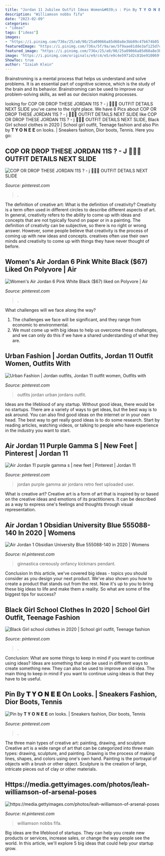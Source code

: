 ```yaml
---
title: "Jordan 11 Jubilee Outfit Ideas Women&#039;s : Pin By 𝐓 𝐘 𝐎 𝐍 𝐄 𝐄 On Looks."
description: "Williamson nobbs fifa"
date: "2023-02-09"
categories:
- "ideas"
tags: ["ideas"]
images:
- "https://i.pinimg.com/736x/25/a0/90/25a09066a85d60a8e3bb09c47b674b05--orange-shoes-white-shoes.jpg"
featuredImage: "https://i.pinimg.com/736x/5f/9a/ae/5f9aae81dde3af125d7c954e93b705d1.jpg"
featured_image: "https://i.pinimg.com/736x/25/a0/90/25a09066a85d60a8e3bb09c47b674b05--orange-shoes-white-shoes.jpg"
image: "https://i.pinimg.com/originals/e9/c4/e5/e9c4e5971d2c81be910069faafe0055e.jpg"
ShowToc: true
author: "Izaiah Klein"
---
```



Brainstroming is a mental process that helps us understand and solve problems. It is an essential part of cognitive science, which is the study of the brain and its behavior. Brainstroming can be used to improve our problem-solving skills, as well as our decision making processes.

	

		
looking for COP OR DROP THESE JORDAN 11S ? - j 🧚🏼‍♀️ OUTFIT DETAILS NEXT SLIDE you've came to the right place. We have 8 Pics about COP OR DROP THESE JORDAN 11S ? - j 🧚🏼‍♀️ OUTFIT DETAILS NEXT SLIDE like COP OR DROP THESE JORDAN 11S ? - j 🧚🏼‍♀️ OUTFIT DETAILS NEXT SLIDE, Black Girl school clothes in 2020 | School girl outfit, Teenage fashion and also Pin by 𝐓 𝐘 𝐎 𝐍 𝐄 𝐄 on looks. | Sneakers fashion, Dior boots, Tennis. Here you go:
		
    
## COP OR DROP THESE JORDAN 11S ? - J 🧚🏼‍♀️ OUTFIT DETAILS NEXT SLIDE

<img loading=lazy src="https://i.pinimg.com/736x/f3/c2/f9/f3c2f9ff7a8aa668afe3403a73d9f72c.jpg" onerror="this.onerror=null;this.src='https://tse1.mm.bing.net/th?id=OIP.k0fW4NiK6dgRqExvrhw4GAHaHa&amp;pid=15.1';" alt="COP OR DROP THESE JORDAN 11S ? - j 🧚🏼‍♀️ OUTFIT DETAILS NEXT SLIDE">

_Source: pinterest.com_

>. 

	

The definition of creative art: What is the definition of creativity?
Creativity is a term often used in different circles to describe different aspects of art. In general, creativity refers to the ability to come up with ideas and concepts that are not typically found on paper or in a painting. The definition of creativity can be subjective, so there is no right or wrong answer. However, some people believe that creativity is the process of coming up with new ideas and concepts. creatives often use their own minds and creativity to come up with things they have never thought of before.

    
## Women&#039;s Air Jordan 6 Pink White Black ($67) Liked On Polyvore | Air

<img loading=lazy src="https://i.pinimg.com/736x/25/a0/90/25a09066a85d60a8e3bb09c47b674b05--orange-shoes-white-shoes.jpg" onerror="this.onerror=null;this.src='https://tse2.mm.bing.net/th?id=OIP.qBuVQ_Oiq3B4F4raP_kAjwHaHa&amp;pid=15.1';" alt="Women&#039;s Air Jordan 6 Pink White Black ($67) liked on Polyvore | Air">

_Source: pinterest.com_

>. 

	

What challenges will we face along the way?
1. The challenges we face will be significant, and they range from economic to environmental. 
2. We must come up with big ideas to help us overcome these challenges, and we can only do this if we have a shared understanding of what they are.

    
## Urban Fashion | Jordan Outfits, Jordan 11 Outfit Women, Outfits With

<img loading=lazy src="https://i.pinimg.com/originals/f4/f8/ae/f4f8ae501a8123aed105dac75c338628.jpg" onerror="this.onerror=null;this.src='https://tse3.mm.bing.net/th?id=OIP.dfR1WuhSR-u-Vdm8cHUMewAAAA&amp;pid=15.1';" alt="Urban Fashion | Jordan outfits, Jordan 11 outfit women, Outfits with">

_Source: pinterest.com_

>outfits jordan urban jordans outfit. 

	

Ideas are the lifeblood of any startup. Without good ideas, there would be no startups. There are a variety of ways to get ideas, but the best way is to ask around. You can also find good ideas on the internet or in your own head. The best way to get really good ideas is to do some research. Start by reading articles, watching videos, or talking to people who have experience in the industry you want to start.

    
## Air Jordan 11 Purple Gamma S | New Feet | Pinterest | Jordan 11

<img loading=lazy src="https://s-media-cache-ak0.pinimg.com/736x/32/dd/2e/32dd2e8b84f9c75e82b5735c9b0967cb.jpg" onerror="this.onerror=null;this.src='https://tse2.mm.bing.net/th?id=OIP.tvBghfI0_rbBek2LT0YFpQHaHF&amp;pid=15.1';" alt="Air Jordan 11 purple gamma s | new feet | Pinterest | Jordan 11">

_Source: pinterest.com_

>jordan purple gamma air jordans retro feet uploaded user. 

	

What is creative art?
Creative art is a form of art that is inspired by or based on the creative ideas and emotions of its practitioners. It can be described as a way to express one's feelings and thoughts through visual representation.

    
## Air Jordan 1 Obsidian University Blue 555088-140 In 2020 | Womens

<img loading=lazy src="https://i.pinimg.com/originals/e9/c4/e5/e9c4e5971d2c81be910069faafe0055e.jpg" onerror="this.onerror=null;this.src='https://tse3.mm.bing.net/th?id=OIP.WEecSYe9hlVGxauh0xEPbAHaJN&amp;pid=15.1';" alt="Air Jordan 1 Obsidian University Blue 555088-140 in 2020 | Womens">

_Source: nl.pinterest.com_

>ginnastica cereously onfancy kickmars pendant. 

	

Conclusion
In this article, we've covered big ideas - topics you should consider as you design your next product. We've also shown you how to create a product that stands out from the rest. Now it's up to you to bring these big ideas to life and make them a reality. So what are some of the biggest tips for success?

    
## Black Girl School Clothes In 2020 | School Girl Outfit, Teenage Fashion

<img loading=lazy src="https://i.pinimg.com/736x/a1/c8/20/a1c820a85b071cd4bc1813c2972091f6.jpg" onerror="this.onerror=null;this.src='https://tse1.mm.bing.net/th?id=OIP.RpMdXVnRzn3WO6WfyHb5ywHaHa&amp;pid=15.1';" alt="Black Girl school clothes in 2020 | School girl outfit, Teenage fashion">

_Source: pinterest.com_

>. 

	

Conclusion: What are some things to keep in mind if you want to continue using ideas?
Ideas are something that can be used in different ways to create something new. They can also be used to improve an old idea. The main thing to keep in mind if you want to continue using ideas is that they have to be useful.

    
## Pin By 𝐓 𝐘 𝐎 𝐍 𝐄 𝐄 On Looks. | Sneakers Fashion, Dior Boots, Tennis

<img loading=lazy src="https://i.pinimg.com/736x/35/42/b6/3542b6bd6d84af754bb03041734c67d4.jpg" onerror="this.onerror=null;this.src='https://tse2.mm.bing.net/th?id=OIP.5Sr1IeUBPOUZR_HDKvKltQHaLA&amp;pid=15.1';" alt="Pin by 𝐓 𝐘 𝐎 𝐍 𝐄 𝐄 on looks. | Sneakers fashion, Dior boots, Tennis">

_Source: pinterest.com_

>. 

	

The three main types of creative art: painting, drawing, and sculpture
Creative art is a wide range of art that can be categorized into three main types: drawing, sculpture, and painting. Drawing is the process of making lines, shapes, and colors using one's own hand. Painting is the portrayal of objects with a brush or other object. Sculpture is the creation of large, intricate pieces out of clay or other materials.

    
## Https://media.gettyimages.com/photos/leah-williamson-of-arsenal-poses

<img loading=lazy src="https://i.pinimg.com/736x/5f/9a/ae/5f9aae81dde3af125d7c954e93b705d1.jpg" onerror="this.onerror=null;this.src='https://tse3.mm.bing.net/th?id=OIP.drp224Kq6oh2zY4ZBfVGnQHaKz&amp;pid=15.1';" alt="https://media.gettyimages.com/photos/leah-williamson-of-arsenal-poses">

_Source: nl.pinterest.com_

>williamson nobbs fifa. 

	

Big ideas are the lifeblood of startups. They can help you create new products or services, increase sales, or change the way people see the world. In this article, we'll explore 5 big ideas that could help your startup grow.

